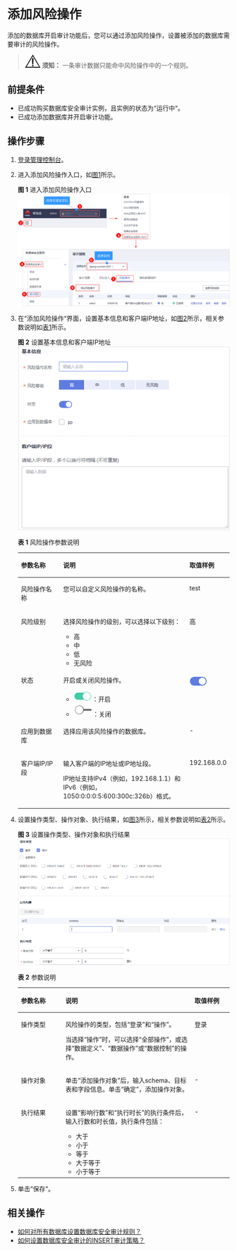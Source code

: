 # 添加风险操作<a name="dbss_01_0192"></a>

添加的数据库开启审计功能后，您可以通过添加风险操作，设置被添加的数据库需要审计的风险操作。

>![](public_sys-resources/icon-notice.gif) **须知：** 
>一条审计数据只能命中风险操作中的一个规则。

## 前提条件<a name="section070891116319"></a>

-   已成功购买数据库安全审计实例，且实例的状态为“运行中“。
-   已成功添加数据库并开启审计功能。

## 操作步骤<a name="section47411322105817"></a>

1.  [登录管理控制台](https://console.huaweicloud.com/?locale=zh-cn)。
2.  进入添加风险操作入口，如[图1](#fig61991836131419)所示。

    **图 1**  进入添加风险操作入口<a name="fig61991836131419"></a>  
    ![](figures/进入添加风险操作入口.png "进入添加风险操作入口")

3.  在“添加风险操作“界面，设置基本信息和客户端IP地址，如[图2](#fig161016109141)所示，相关参数说明如[表1](#table4295843716304)所示。

    **图 2**  设置基本信息和客户端IP地址<a name="fig161016109141"></a>  
    ![](figures/设置基本信息和客户端IP地址.png "设置基本信息和客户端IP地址")

    **表 1**  风险操作参数说明

    <a name="table4295843716304"></a>
    <table><thead align="left"><tr id="row4338993216304"><th class="cellrowborder" valign="top" width="21%" id="mcps1.2.4.1.1"><p id="p2492361616304"><a name="p2492361616304"></a><a name="p2492361616304"></a>参数名称</p>
    </th>
    <th class="cellrowborder" valign="top" width="61%" id="mcps1.2.4.1.2"><p id="p554697916304"><a name="p554697916304"></a><a name="p554697916304"></a>说明</p>
    </th>
    <th class="cellrowborder" valign="top" width="18%" id="mcps1.2.4.1.3"><p id="p4665219216304"><a name="p4665219216304"></a><a name="p4665219216304"></a>取值样例</p>
    </th>
    </tr>
    </thead>
    <tbody><tr id="row8736194992614"><td class="cellrowborder" valign="top" width="21%" headers="mcps1.2.4.1.1 "><p id="p27371849182610"><a name="p27371849182610"></a><a name="p27371849182610"></a>风险操作名称</p>
    </td>
    <td class="cellrowborder" valign="top" width="61%" headers="mcps1.2.4.1.2 "><p id="p673724912620"><a name="p673724912620"></a><a name="p673724912620"></a>您可以自定义风险操作的名称。</p>
    </td>
    <td class="cellrowborder" valign="top" width="18%" headers="mcps1.2.4.1.3 "><p id="p1373734915267"><a name="p1373734915267"></a><a name="p1373734915267"></a>test</p>
    </td>
    </tr>
    <tr id="row3896937416304"><td class="cellrowborder" valign="top" width="21%" headers="mcps1.2.4.1.1 "><p id="p240275716304"><a name="p240275716304"></a><a name="p240275716304"></a>风险级别</p>
    </td>
    <td class="cellrowborder" valign="top" width="61%" headers="mcps1.2.4.1.2 "><p id="p6040559116304"><a name="p6040559116304"></a><a name="p6040559116304"></a>选择风险操作的级别，可以选择以下级别：</p>
    <a name="ul155751241152314"></a><a name="ul155751241152314"></a><ul id="ul155751241152314"><li>高</li><li>中</li><li>低</li><li>无风险</li></ul>
    </td>
    <td class="cellrowborder" valign="top" width="18%" headers="mcps1.2.4.1.3 "><p id="p5366207016304"><a name="p5366207016304"></a><a name="p5366207016304"></a>高</p>
    </td>
    </tr>
    <tr id="row1332204111319"><td class="cellrowborder" valign="top" width="21%" headers="mcps1.2.4.1.1 "><p id="p33321041237"><a name="p33321041237"></a><a name="p33321041237"></a>状态</p>
    </td>
    <td class="cellrowborder" valign="top" width="61%" headers="mcps1.2.4.1.2 "><p id="p153321841736"><a name="p153321841736"></a><a name="p153321841736"></a>开启或关闭风险操作。</p>
    <a name="ul64030522314"></a><a name="ul64030522314"></a><ul id="ul64030522314"><li><a name="dbss_01_0248_zh-cn_topic_0145057227_image1164717478"></a><a name="dbss_01_0248_zh-cn_topic_0145057227_image1164717478"></a><span><img id="dbss_01_0248_zh-cn_topic_0145057227_image1164717478" src="figures/icon-open.png"></span>：开启</li><li><a name="dbss_01_0248_zh-cn_topic_0145057227_image74921034122919"></a><a name="dbss_01_0248_zh-cn_topic_0145057227_image74921034122919"></a><span><img id="dbss_01_0248_zh-cn_topic_0145057227_image74921034122919" src="figures/icon-close.png"></span>：关闭</li></ul>
    </td>
    <td class="cellrowborder" valign="top" width="18%" headers="mcps1.2.4.1.3 "><p id="p1215616575236"><a name="p1215616575236"></a><a name="p1215616575236"></a><a name="zh-cn_topic_0145057227_image67881526124010"></a><a name="zh-cn_topic_0145057227_image67881526124010"></a><span><img id="zh-cn_topic_0145057227_image67881526124010" src="figures/icon-open-0.png"></span></p>
    <p id="p12921142720349"><a name="p12921142720349"></a><a name="p12921142720349"></a></p>
    </td>
    </tr>
    <tr id="row0860165713317"><td class="cellrowborder" valign="top" width="21%" headers="mcps1.2.4.1.1 "><p id="p12331342414"><a name="p12331342414"></a><a name="p12331342414"></a>应用到数据库</p>
    </td>
    <td class="cellrowborder" valign="top" width="61%" headers="mcps1.2.4.1.2 "><p id="p17861057634"><a name="p17861057634"></a><a name="p17861057634"></a>选择应用该风险操作的数据库。</p>
    </td>
    <td class="cellrowborder" valign="top" width="18%" headers="mcps1.2.4.1.3 "><p id="p198613573313"><a name="p198613573313"></a><a name="p198613573313"></a>-</p>
    </td>
    </tr>
    <tr id="row1319658616304"><td class="cellrowborder" valign="top" width="21%" headers="mcps1.2.4.1.1 "><p id="p6229055916304"><a name="p6229055916304"></a><a name="p6229055916304"></a>客户端IP/IP段</p>
    </td>
    <td class="cellrowborder" valign="top" width="61%" headers="mcps1.2.4.1.2 "><p id="p1237050416304"><a name="p1237050416304"></a><a name="p1237050416304"></a>输入客户端的IP地址或IP地址段。</p>
    <p id="p1555812561301"><a name="p1555812561301"></a><a name="p1555812561301"></a>IP地址支持IPv4（例如，192.168.1.1）和IPv6（例如，1050:0:0:0:5:600:300c:326b）格式。</p>
    </td>
    <td class="cellrowborder" valign="top" width="18%" headers="mcps1.2.4.1.3 "><p id="p1626715042213"><a name="p1626715042213"></a><a name="p1626715042213"></a>192.168.0.0</p>
    </td>
    </tr>
    </tbody>
    </table>

4.  设置操作类型、操作对象、执行结果，如[图3](#fig18318125817371)所示，相关参数说明如[表2](#table1588718356449)所示。

    **图 3**  设置操作类型、操作对象和执行结果<a name="fig18318125817371"></a>  
    ![](figures/设置操作类型-操作对象和执行结果.png "设置操作类型-操作对象和执行结果")

    **表 2**  参数说明

    <a name="table1588718356449"></a>
    <table><thead align="left"><tr id="row689253515446"><th class="cellrowborder" valign="top" width="21%" id="mcps1.2.4.1.1"><p id="p7892835164414"><a name="p7892835164414"></a><a name="p7892835164414"></a>参数名称</p>
    </th>
    <th class="cellrowborder" valign="top" width="61%" id="mcps1.2.4.1.2"><p id="p989343584418"><a name="p989343584418"></a><a name="p989343584418"></a>说明</p>
    </th>
    <th class="cellrowborder" valign="top" width="18%" id="mcps1.2.4.1.3"><p id="p789653514416"><a name="p789653514416"></a><a name="p789653514416"></a>取值样例</p>
    </th>
    </tr>
    </thead>
    <tbody><tr id="row48961135134415"><td class="cellrowborder" valign="top" width="21%" headers="mcps1.2.4.1.1 "><p id="p48971359440"><a name="p48971359440"></a><a name="p48971359440"></a>操作类型</p>
    </td>
    <td class="cellrowborder" valign="top" width="61%" headers="mcps1.2.4.1.2 "><p id="p789810359441"><a name="p789810359441"></a><a name="p789810359441"></a>风险操作的类型，包括<span class="parmname" id="parmname1671285412504"><a name="parmname1671285412504"></a><a name="parmname1671285412504"></a>“登录”</span>和<span class="parmname" id="parmname13671358155014"><a name="parmname13671358155014"></a><a name="parmname13671358155014"></a>“操作”</span>。</p>
    <p id="p16318111314913"><a name="p16318111314913"></a><a name="p16318111314913"></a>当选择<span class="parmname" id="parmname18292746520"><a name="parmname18292746520"></a><a name="parmname18292746520"></a>“操作”</span>时，可以选择<span class="parmname" id="parmname335019419133"><a name="parmname335019419133"></a><a name="parmname335019419133"></a>“全部操作”</span>，或选择<span class="parmname" id="parmname1523151811521"><a name="parmname1523151811521"></a><a name="parmname1523151811521"></a>“数据定义”</span>、<span class="parmname" id="parmname819815141525"><a name="parmname819815141525"></a><a name="parmname819815141525"></a>“数据操作”</span>或<span class="parmname" id="parmname12802205220"><a name="parmname12802205220"></a><a name="parmname12802205220"></a>“数据控制”</span>的操作。</p>
    </td>
    <td class="cellrowborder" valign="top" width="18%" headers="mcps1.2.4.1.3 "><p id="p260214765010"><a name="p260214765010"></a><a name="p260214765010"></a>登录</p>
    </td>
    </tr>
    <tr id="row11901133564410"><td class="cellrowborder" valign="top" width="21%" headers="mcps1.2.4.1.1 "><p id="p129028351449"><a name="p129028351449"></a><a name="p129028351449"></a>操作对象</p>
    </td>
    <td class="cellrowborder" valign="top" width="61%" headers="mcps1.2.4.1.2 "><p id="p16904103518448"><a name="p16904103518448"></a><a name="p16904103518448"></a>单击<span class="uicontrol" id="uicontrol188232032185419"><a name="uicontrol188232032185419"></a><a name="uicontrol188232032185419"></a>“添加操作对象”</span>后，输入schema、目标表和字段信息。单击<span class="uicontrol" id="uicontrol16566538331"><a name="uicontrol16566538331"></a><a name="uicontrol16566538331"></a>“确定”</span>，添加操作对象。</p>
    </td>
    <td class="cellrowborder" valign="top" width="18%" headers="mcps1.2.4.1.3 "><p id="p2910113519445"><a name="p2910113519445"></a><a name="p2910113519445"></a>-</p>
    </td>
    </tr>
    <tr id="row791153564413"><td class="cellrowborder" valign="top" width="21%" headers="mcps1.2.4.1.1 "><p id="p8911535144415"><a name="p8911535144415"></a><a name="p8911535144415"></a>执行结果</p>
    </td>
    <td class="cellrowborder" valign="top" width="61%" headers="mcps1.2.4.1.2 "><p id="p8912163517447"><a name="p8912163517447"></a><a name="p8912163517447"></a>设置<span class="parmname" id="parmname142921115151913"><a name="parmname142921115151913"></a><a name="parmname142921115151913"></a>“影响行数”</span>和<span class="parmname" id="parmname47221918201919"><a name="parmname47221918201919"></a><a name="parmname47221918201919"></a>“执行时长”</span>的执行条件后，输入行数和时长值，执行条件包括：</p>
    <a name="ul1891243517447"></a><a name="ul1891243517447"></a><ul id="ul1891243517447"><li>大于</li><li>小于</li><li>等于</li><li>大于等于</li><li>小于等于</li></ul>
    </td>
    <td class="cellrowborder" valign="top" width="18%" headers="mcps1.2.4.1.3 "><p id="p2921835194413"><a name="p2921835194413"></a><a name="p2921835194413"></a>-</p>
    </td>
    </tr>
    </tbody>
    </table>

5.  单击“保存“。

## 相关操作<a name="section193644411411"></a>

-   [如何对所有数据库设置数据库安全审计规则？](https://support.huaweicloud.com/dbss_faq/dbss_01_0291.html)
-   [如何设置数据库安全审计的INSERT审计策略？](https://support.huaweicloud.com/dbss_faq/dbss_01_0292.html)

